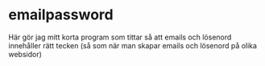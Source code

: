 # emailpassword
Här gör jag mitt korta program som tittar så att emails och lösenord innehåller rätt tecken (så som när man skapar emails och lösenord på olika websidor)
